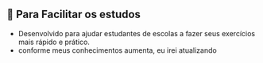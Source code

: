 ## 🚀 Para Facilitar os estudos

- Desenvolvido para ajudar estudantes de escolas a fazer seus exercícios mais rápido e prático.
- conforme meus conhecimentos aumenta, eu irei atualizando
